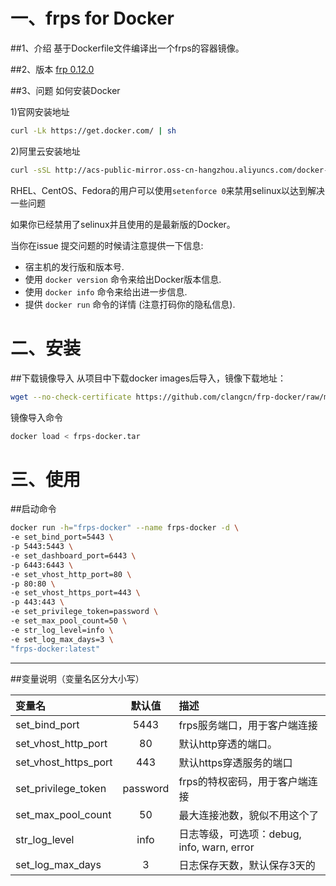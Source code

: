 # 一、frps for Docker
##1、介绍
基于Dockerfile文件编译出一个frps的容器镜像。

##2、版本
[frp 0.12.0](https://github.com/fatedier/frp/releases/latest)

##3、问题
如何安装Docker

1)官网安装地址
```bash
curl -Lk https://get.docker.com/ | sh
```
2)阿里云安装地址
```bash
curl -sSL http://acs-public-mirror.oss-cn-hangzhou.aliyuncs.com/docker-engine/internet | sh -
```
RHEL、CentOS、Fedora的用户可以使用`setenforce 0`来禁用selinux以达到解决一些问题

如果你已经禁用了selinux并且使用的是最新版的Docker。

当你在issue 提交问题的时候请注意提供一下信息:
- 宿主机的发行版和版本号.
- 使用 `docker version` 命令来给出Docker版本信息.
- 使用 `docker info` 命令来给出进一步信息.
- 提供 `docker run` 命令的详情 (注意打码你的隐私信息).

# 二、安装
##下载镜像导入
从项目中下载docker images后导入，镜像下载地址：
```bash
wget --no-check-certificate https://github.com/clangcn/frp-docker/raw/master/frps-docker/frps-docker.tar
```

镜像导入命令
```bash
docker load < frps-docker.tar
```

# 三、使用
##启动命令
```bash
docker run -h="frps-docker" --name frps-docker -d \
-e set_bind_port=5443 \
-p 5443:5443 \
-e set_dashboard_port=6443 \
-p 6443:6443 \
-e set_vhost_http_port=80 \
-p 80:80 \
-e set_vhost_https_port=443 \
-p 443:443 \
-e set_privilege_token=password \
-e set_max_pool_count=50 \
-e str_log_level=info \
-e set_log_max_days=3 \
"frps-docker:latest"
```
---
##变量说明（变量名区分大小写）

| 变量名 | 默认值  | 描述 |
| :------------------- |:-----------:| :------------------------------------- |
| set_bind_port        | 5443        | frps服务端口，用于客户端连接               |
| set_vhost_http_port  | 80          | 默认http穿透的端口。                     |
| set_vhost_https_port | 443         | 默认https穿透服务的端口                   |
| set_privilege_token  | password    | frps的特权密码，用于客户端连接             |
| set_max_pool_count   | 50          | 最大连接池数，貌似不用这个了                |
| str_log_level        | info        | 日志等级，可选项：debug, info, warn, error |
| set_log_max_days     | 3           | 日志保存天数，默认保存3天的                 |

